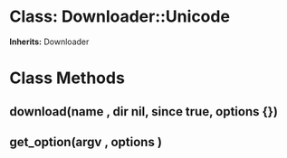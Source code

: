 # Class: Downloader::Unicode
**Inherits:** Downloader
    



# Class Methods
## download(name , dir nil, since true, options {}) [](#method-c-download)
## get_option(argv , options ) [](#method-c-get_option)

